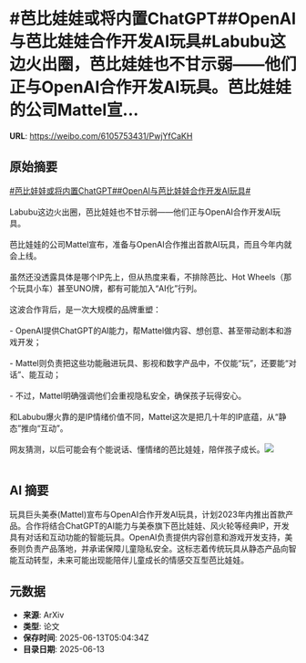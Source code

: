 # #芭比娃娃或将内置ChatGPT##OpenAI与芭比娃娃合作开发AI玩具#Labubu这边火出圈，芭比娃娃也不甘示弱——他们正与OpenAI合作开发AI玩具。芭比娃娃的公司Mattel宣...

**URL**: https://weibo.com/6105753431/PwjYfCaKH

## 原始摘要

<a href="https://m.weibo.cn/search?containerid=231522type%3D1%26t%3D10%26q%3D%23%E8%8A%AD%E6%AF%94%E5%A8%83%E5%A8%83%E6%88%96%E5%B0%86%E5%86%85%E7%BD%AEChatGPT%23&amp;extparam=%23%E8%8A%AD%E6%AF%94%E5%A8%83%E5%A8%83%E6%88%96%E5%B0%86%E5%86%85%E7%BD%AEChatGPT%23" data-hide=""><span class="surl-text">#芭比娃娃或将内置ChatGPT#</span></a><a href="https://m.weibo.cn/search?containerid=231522type%3D1%26t%3D10%26q%3D%23OpenAI%E4%B8%8E%E8%8A%AD%E6%AF%94%E5%A8%83%E5%A8%83%E5%90%88%E4%BD%9C%E5%BC%80%E5%8F%91AI%E7%8E%A9%E5%85%B7%23&amp;extparam=%23OpenAI%E4%B8%8E%E8%8A%AD%E6%AF%94%E5%A8%83%E5%A8%83%E5%90%88%E4%BD%9C%E5%BC%80%E5%8F%91AI%E7%8E%A9%E5%85%B7%23" data-hide=""><span class="surl-text">#OpenAI与芭比娃娃合作开发AI玩具#</span></a><br><br>Labubu这边火出圈，芭比娃娃也不甘示弱——他们正与OpenAI合作开发AI玩具。<br><br>芭比娃娃的公司Mattel宣布，准备与OpenAI合作推出首款AI玩具，而且今年内就会上线。<br><br>虽然还没透露具体是哪个IP先上，但从热度来看，不排除芭比、Hot Wheels（那个玩具小车）甚至UNO牌，都有可能加入“AI化”行列。<br><br>这波合作背后，是一次大规模的品牌重塑：<br><br>- OpenAI提供ChatGPT的AI能力，帮Mattel做内容、想创意、甚至带动剧本和游戏开发；<br><br>- Mattel则负责把这些功能融进玩具、影视和数字产品中，不仅能“玩”，还要能“对话”、能互动；<br><br>- 不过，Mattel明确强调他们会重视隐私安全，确保孩子玩得安心。<br><br>和Labubu爆火靠的是IP情绪价值不同，Mattel这次是把几十年的IP底蕴，从“静态”推向“互动”。  <br><br>网友猜测，以后可能会有个能说话、懂情绪的芭比娃娃，陪伴孩子成长。<img style="" src="https://tvax1.sinaimg.cn/large/006Fd7o3gy1i2dj3ozvrij316o0sgqv5.jpg" referrerpolicy="no-referrer"><br><br>

## AI 摘要

玩具巨头美泰(Mattel)宣布与OpenAI合作开发AI玩具，计划2023年内推出首款产品。合作将结合ChatGPT的AI能力与美泰旗下芭比娃娃、风火轮等经典IP，开发具有对话和互动功能的智能玩具。OpenAI负责提供内容创意和游戏开发支持，美泰则负责产品落地，并承诺保障儿童隐私安全。这标志着传统玩具从静态产品向智能互动转型，未来可能出现能陪伴儿童成长的情感交互型芭比娃娃。

## 元数据

- **来源**: ArXiv
- **类型**: 论文
- **保存时间**: 2025-06-13T05:04:34Z
- **目录日期**: 2025-06-13
